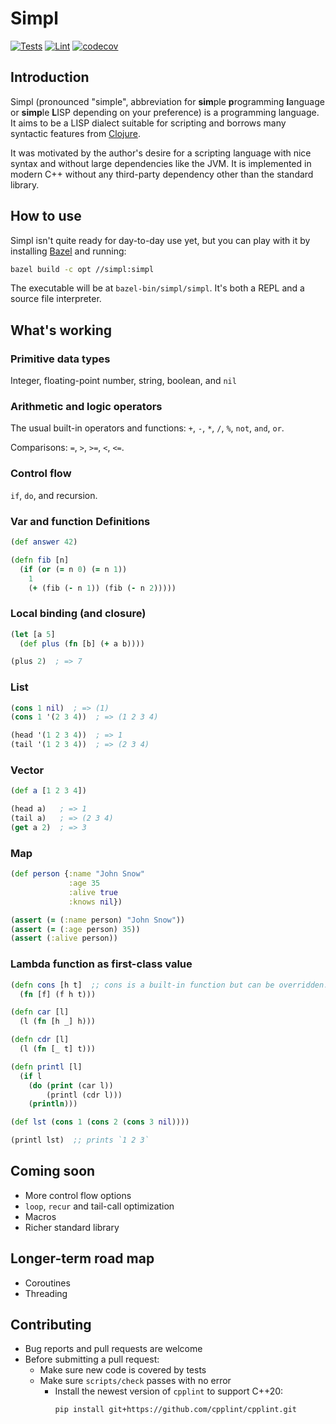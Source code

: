 # Simpl

[![Tests](https://github.com/hjiang/simpl/actions/workflows/run-tests.yml/badge.svg?branch=master)](https://github.com/hjiang/simpl/actions/workflows/run-tests.yml)
[![Lint](https://github.com/hjiang/simpl/actions/workflows/lint.yml/badge.svg?branch=master)](https://github.com/hjiang/simpl/actions/workflows/lint.yml)
[![codecov](https://codecov.io/gh/hjiang/simpl/branch/master/graph/badge.svg?token=9JRBMMPRZV)](https://codecov.io/gh/hjiang/simpl)

## Introduction

Simpl (pronounced "simple", abbreviation for **sim**ple **p**rogramming
**l**anguage or **simp**le **L**ISP depending on your preference) is a
programming language. It aims to be a LISP dialect suitable for scripting and
borrows many syntactic features from [Clojure](https://clojure.org).

It was motivated by the author's desire for a scripting language with nice
syntax and without large dependencies like the JVM. It is implemented in modern
C++ without any third-party dependency other than the standard library.

## How to use

Simpl isn't quite ready for day-to-day use yet, but you can play with it by
installing [Bazel](https://bazel.build) and running:

``` sh
bazel build -c opt //simpl:simpl
```

The executable will be at `bazel-bin/simpl/simpl`. It's both a REPL and a source
file interpreter.

## What's working

### Primitive data types

Integer, floating-point number, string, boolean, and `nil`

### Arithmetic and logic operators

The usual built-in operators and functions: `+`, `-`, `*`, `/`, `%`, `not`, `and`, `or`.

Comparisons: `=`, `>`, `>=`, `<`, `<=`.

### Control flow

`if`, `do`, and recursion.

### Var and function Definitions

``` clojure
(def answer 42)

```

``` clojure
(defn fib [n]
  (if (or (= n 0) (= n 1))
    1
    (+ (fib (- n 1)) (fib (- n 2)))))
```

### Local binding (and closure)

``` clojure
(let [a 5]
  (def plus (fn [b] (+ a b))))

(plus 2)  ; => 7
```

### List

``` clojure
(cons 1 nil)  ; => (1)
(cons 1 '(2 3 4))  ; => (1 2 3 4)

(head '(1 2 3 4))  ; => 1
(tail '(1 2 3 4))  ; => (2 3 4)
```

### Vector

``` clojure
(def a [1 2 3 4])

(head a)   ; => 1
(tail a)   ; => (2 3 4)
(get a 2)  ; => 3
```

### Map

```clojure
(def person {:name "John Snow"
             :age 35
             :alive true
             :knows nil})

(assert (= (:name person) "John Snow"))
(assert (= (:age person) 35))
(assert (:alive person))
```

### Lambda function as first-class value

``` clojure
(defn cons [h t]  ;; cons is a built-in function but can be overridden.
  (fn [f] (f h t)))

(defn car [l]
  (l (fn [h _] h)))

(defn cdr [l]
  (l (fn [_ t] t)))

(defn printl [l]
  (if l
    (do (print (car l))
        (printl (cdr l)))
    (println)))

(def lst (cons 1 (cons 2 (cons 3 nil))))

(printl lst)  ;; prints `1 2 3`
```

## Coming soon

- More control flow options
- `loop`, `recur` and tail-call optimization
- Macros
- Richer standard library

## Longer-term road map

- Coroutines
- Threading

## Contributing

- Bug reports and pull requests are welcome
- Before submitting a pull request:
  - Make sure new code is covered by tests
  - Make sure `scripts/check` passes with no error
    - Install the newest version of `cpplint` to support C++20:
      ```shell
      pip install git+https://github.com/cpplint/cpplint.git
      ```
